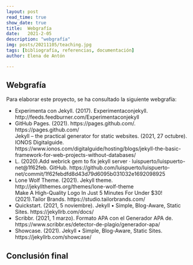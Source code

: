 ```yaml
---
layout: post
read_time: true
show_date: true
title:  Webgrafía
date:   2021-2-05
description: "webgrafía"
img: posts/20211105/teaching.jpg
tags: [bibliografía, referencias, documentación]
author: Elena de Antón

---
```


## Webgrafía
Para elaborar este proyecto, se ha consultado la siguiente webgrafía:

<ul>
<li>Experimenta con Jekyll. (2017). Experimentaconjekyll. http://feeds.feedburner.com/Experimentaconjekyll</li>
<span>
<li>GitHub Pages. (2021). https://pages.github.com/. https://pages.github.com/</li>
<Add>Jekyll – the practical generator for static websites. (2021, 27 octubre). IONOS Digitalguide. https://www.ionos.com/digitalguide/hosting/blogs/jekyll-the-basic-framework-for-web-projects-without-databases/</li>
<li>L. (2020).Add webrick gem to fix jekyll server · luispuerto/luispuerto-net@1f62feb. GitHub. https://github.com/luispuerto/luispuerto-net/commit/1f62febdfd8d43d79d6095b031032e1692098925</li><li>Lone Wolf Theme. (2021). Jekyll theme. http://jekyllthemes.org/themes/lone-wolf-theme</li><Tailor>Make A High-Quality Logo In Just 5 Minutes For Under $30! (2021).Tailor Brands. https://studio.tailorbrands.com/</li><li>Quickstart. (2021, 5 noviembre). Jekyll • Simple, Blog-Aware, Static Sites. https://jekyllrb.com/docs/</li><li>Scribbr. (2021, 1 marzo). Formato APA con el Generador APA de. https://www.scribbr.es/detector-de-plagio/generador-apa/</li><li>Showcase. (2021). Jekyll • Simple, Blog-Aware, Static Sites. https://jekyllrb.com/showcase/</li></ul>


## Conclusión final


